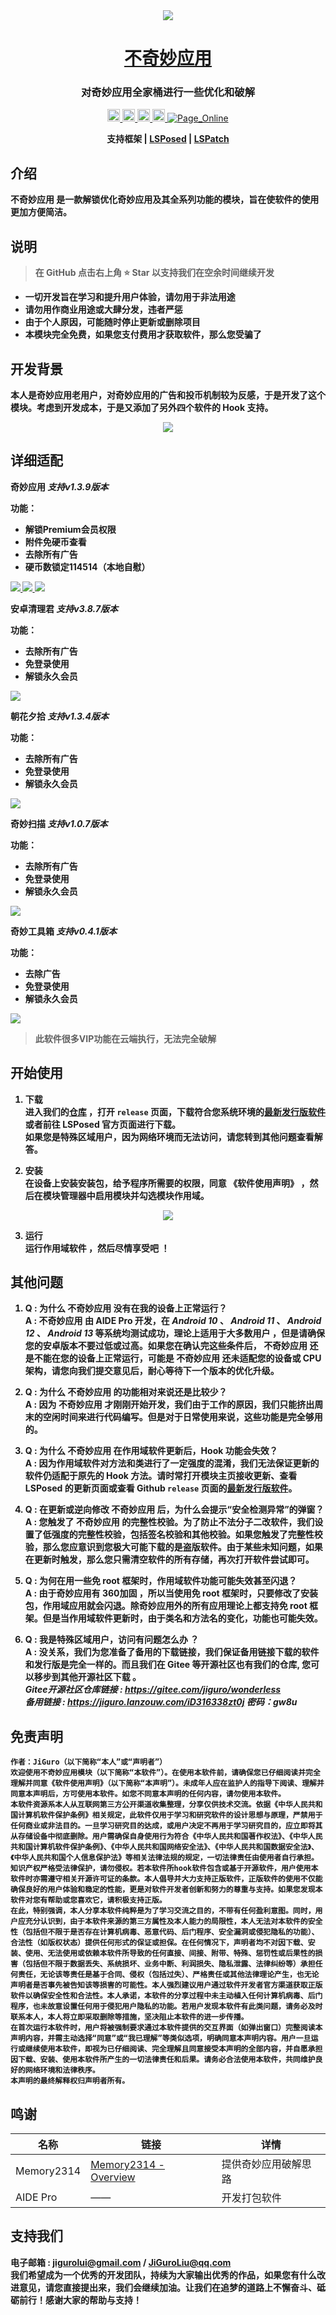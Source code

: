 <div align="center">
<!-- Title: -->
  <a href="https://github.com/JiGuroLGC/Wonderless">
    <img src="https://raw.githubusercontent.com/JiGuroLGC/Wonderless/main/img/pictureicon.png">
  </a>
  <h1><a href="https://github.com/JiGuroLGC/Wonderless">不奇妙应用</a></h1>
  <h3>对奇妙应用全家桶进行一些优化和破解</h3>
<!-- Labels: -->
  <!-- First row: -->
  <a href="https://github.com/pre-commit/pre-commit">
    <img src="https://img.shields.io/badge/pre--commit-open-brightgreen?logo=pre-commit&logoColor=white" height="20" alt="pre-commit">
  </a>
  <a href="https://github.com/JiGuroLGC/Wonderless">
    <img src="https://img.shields.io/github/repo-size/JiGuroLGC/Wonderless" height="20" alt="repo-size">
  </a>
  <a href="https://github.com/JiGuroLGC/Wonderless">
    <img src="https://img.shields.io/static/v1.svg?label=Contributions&message=Welcome&color=0059b3" height="20" alt="Contributions Welcome">
  </a>
  <a href="https://github.com/JiGuroLGC/Wonderless/releases">
    <img src="https://img.shields.io/badge/download-lastest_now-white?branch=master&color=FF90E8" height="20" alt="download">
  </a>
  <a href="https://jigurolgc.github.io">
    <img alt="Page_Online" src="https://img.shields.io/badge/blog-online-white?branch=master&color=25A162">
  </a>
<!-- Short description: -->
<p>
   <b>支持框架 | <a href="https://github.com/LSPosed/LSPosed">LSPosed</a> | <a href="https://github.com/LSPosed/LSPatch">LSPatch</a>
</p>
</div>

## 介绍

**不奇妙应用** 是一款解锁优化奇妙应用及其全系列功能的模块，旨在使软件的使用更加方便简洁。

## 说明

> 在 GitHub 点击右上角 ⭐ Star 以支持我们在空余时间继续开发

- 一切开发旨在学习和提升用户体验，请勿用于非法用途
- 请勿用作商业用途或大肆分发，违者严惩
- 由于个人原因，可能随时**停止更新**或**删除项目**
- 本模块完全免费，如果您支付费用才获取软件，那么您受骗了

## 开发背景

本人是**奇妙应用**老用户，对**奇妙应用**的广告和投币机制较为反感，于是开发了这个模块。考虑到开发成本，于是又添加了另外四个软件的 Hook 支持。

<div align="center">
<a href="https://github.com/JiGuroLGC/Wonderless">
    <img src="https://raw.githubusercontent.com/JiGuroLGC/Wonderless/main/img/menu.jpg">
  </a>
 </div>

## 详细适配

**奇妙应用**
*支持v1.3.9版本*

功能：
- 解锁Premium会员权限
- 附件免硬币查看
- 去除所有广告
- 硬币数锁定114514（本地自慰）

<a href="https://github.com/JiGuroLGC/Wonderless">
    <img src="https://raw.githubusercontent.com/JiGuroLGC/Wonderless/main/img/qimiao1.jpg">
  </a>
  <a href="https://github.com/JiGuroLGC/Wonderless">
    <img src="https://raw.githubusercontent.com/JiGuroLGC/Wonderless/main/img/qimiao2.jpg">
  </a>
  <a href="https://github.com/JiGuroLGC/Wonderless">
    <img src="https://raw.githubusercontent.com/JiGuroLGC/Wonderless/main/img/qimiao3.jpg">
  </a>

**安卓清理君**
*支持v3.8.7版本*

功能：
- 去除所有广告
- 免登录使用
- 解锁永久会员

<a href="https://github.com/JiGuroLGC/Wonderless">
    <img src="https://raw.githubusercontent.com/JiGuroLGC/Wonderless/main/img/qingli.jpg">
  </a>

**朝花夕拾**
*支持v1.3.4版本*

功能：
- 去除所有广告
- 免登录使用
- 解锁永久会员

<a href="https://github.com/JiGuroLGC/Wonderless">
    <img src="https://raw.githubusercontent.com/JiGuroLGC/Wonderless/main/img/xishi.jpg">
  </a>

**奇妙扫描**
*支持v1.0.7版本*

功能：
- 去除所有广告
- 免登录使用
- 解锁永久会员

<a href="https://github.com/JiGuroLGC/Wonderless">
    <img src="https://raw.githubusercontent.com/JiGuroLGC/Wonderless/main/img/scanner.jpg">
  </a>

**奇妙工具箱**
*支持v0.4.1版本*

功能：
- 去除广告
- 免登录使用
- 解锁永久会员

<a href="https://github.com/JiGuroLGC/Wonderless">
    <img src="https://raw.githubusercontent.com/JiGuroLGC/Wonderless/main/img/tools.jpg">
  </a>

> 此软件很多VIP功能在云端执行，无法完全破解

## 开始使用

1. 下载  
进入我们的[仓库](https://github.com/JiGuroLGC/Wonderless) ，打开 `release` 页面，下载符合您系统环境的[最新发行版软件](https://github.com/JiGuroLGC/Wonderless/releases)或者前往 **LSPosed** 官方页面进行下载。   
如果您是特殊区域用户，因为网络环境而无法访问，请您转到其他问题查看解答。

2. 安装  
在设备上安装安装包，给予程序所需要的权限，同意 **《软件使用声明》** ，然后在模块管理器中启用模块并勾选模块作用域。

<div align="center">
<a href="https://github.com/JiGuroLGC/Wonderless">
    <img src="https://raw.githubusercontent.com/JiGuroLGC/Wonderless/main/img/lsposed.jpg">
  </a>
 </div>

3. 运行  
运行作用域软件 ，然后尽情享受吧 ！

## 其他问题

1.  Q : 为什么 **不奇妙应用** 没有在我的设备上正常运行？  
A  : **不奇妙应用** 由 **AIDE Pro** 开发，在 *Android 10* 、 *Android 11* 、 *Android 12* 、 *Android 13* 等系统均测试成功，理论上适用于大多数用户 ，但是请确保您的安卓版本不要过低或过高。如果您在确认完这些条件后， **不奇妙应用** 还是不能在您的设备上正常运行，可能是 **不奇妙应用** 还未适配您的设备或 CPU 架构，请您向我们提交意见后，耐心等待下一个版本的优化升级。

2. Q : 为什么 **不奇妙应用** 的功能相对来说还是比较少？  
A : 因为 **不奇妙应用** 才刚刚开始开发，我们由于工作的原因，我们只能挤出周末的空闲时间来进行代码编写。但是对于日常使用来说，这些功能是完全够用的。
   
3. Q : 为什么 **不奇妙应用** 在作用域软件更新后，Hook 功能会失效？  
A : 因为作用域软件对方法和类进行了一定强度的混淆，我们无法保证更新的软件仍适配于原先的 Hook 方法。请时常打开模块主页接收更新、查看 **LSPosed** 的更新页面或查看 Github `release` 页面的[最新发行版软件](https://github.com/JiGuroLGC/Wonderless/releases)。   
    
4. Q : 在更新或逆向修改 **不奇妙应用** 后，为什么会提示“安全检测异常”的弹窗？  
A : 您触发了 **不奇妙应用** 的完整性校验。为了防止不法分子二改软件，我们设置了低强度的完整性校验，包括签名校验和其他校验。如果您触发了完整性校验，那么您应意识到您极大可能下载的是盗版软件。由于某些未知问题，如果在更新时触发，那么您只需清空软件的所有存储，再次打开软件尝试即可。

5. Q : 为何在用一些免 root 框架时，作用域软件功能可能失效甚至闪退？  
A : 由于奇妙应用有 **360加固** ，所以当使用免 root 框架时，只要修改了安装包，作用域应用就会闪退。除奇妙应用外的所有应用理论上都支持免 root 框架。但是当作用域软件更新时，由于类名和方法名的变化，功能也可能失效。

6. Q : 我是特殊区域用户，访问有问题怎么办 ？  
A  : 没关系，我们为您准备了备用的下载链接，我们保证备用链接下载的软件和发行版是完全一样的。而且我们在 Gitee 等开源社区也有我们的仓库, 您可以移步到其他开源社区下载 。  
   *Gitee开源社区仓库链接 : https://gitee.com/jiguro/wonderless*  
   *备用链接 : https://jiguro.lanzouw.com/iD316338zt0j 密码：gw8u*

## 免责声明

```
作者：JiGuro（以下简称“本人”或“声明者”）  
欢迎使用不奇妙应用模块（以下简称“本软件”）。在使用本软件前，请确保您已仔细阅读并完全理解并同意《软件使用声明》（以下简称“本声明”）。未成年人应在监护人的指导下阅读、理解并同意本声明后，方可使用本软件。如您不同意本声明的任何内容，请勿使用本软件。  
本软件资源系本人从互联网第三方公开渠道收集整理，分享仅供技术交流。依据《中华人民共和国计算机软件保护条例》相关规定，此软件仅用于学习和研究软件的设计思想与原理，严禁用于任何商业或非法目的。一旦学习研究目的达成，或用户决定不再用于学习研究目的，应立即将其从存储设备中彻底删除。用户需确保自身使用行为符合《中华人民共和国著作权法》、《中华人民共和国计算机软件保护条例》、《中华人民共和国网络安全法》、《中华人民共和国数据安全法》、《中华人民共和国个人信息保护法》等相关法律法规的规定，一切法律责任由使用者自行承担。  
知识产权严格受法律保护，请勿侵权。若本软件所hook软件包含或基于开源软件，用户使用本软件时亦需遵守相关开源许可证的条款。本人倡导并大力支持正版软件，正版软件的使用不仅能确保良好的用户体验和稳定的性能，更是对软件开发者创新和努力的尊重与支持。如果您发现本软件对您有帮助或您喜欢它，请积极支持正版。  
在此，特别强调，本人分享本软件纯粹是为了学习交流之目的，不带有任何盈利意图。同时，用户应充分认识到，由于本软件来源的第三方属性及本人能力的局限性，本人无法对本软件的安全性（包括但不限于是否存在计算机病毒、恶意代码、后门程序、安全漏洞或侵犯隐私的功能）、合法性（如版权状态）提供任何形式的保证或担保。在任何情况下，声明者均不对因下载、安装、使用、无法使用或依赖本软件所导致的任何直接、间接、附带、特殊、惩罚性或后果性的损害（包括但不限于数据丢失、系统损坏、业务中断、利润损失、隐私泄露、法律纠纷等）承担任何责任，无论该等责任是基于合同、侵权（包括过失）、严格责任或其他法律理论产生，也无论声明者是否事先被告知该等损害的可能性。本人强烈建议用户通过软件开发者官方渠道获取正版软件以确保安全性和合法性。本人承诺，本软件的分享过程中未主动植入任何计算机病毒、后门程序，也未故意设置任何用于侵犯用户隐私的功能。若用户发现本软件有此类问题，请务必及时联系本人，本人将立即采取删除等措施，坚决阻止本软件的进一步传播。  
在首次运行本软件时，用户将被强制要求通过本软件提供的交互界面（如弹出窗口）完整阅读本声明内容，并需主动选择“同意”或“我已理解”等类似选项，明确同意本声明内容。用户一旦运行或继续使用本软件，即视为已仔细阅读、完全理解且同意接受本声明的全部内容，并自愿承担因下载、安装、使用本软件所产生的一切法律责任和后果。请务必合法使用本软件，共同维护良好的网络环境和法律秩序。  
本声明的最终解释权归声明者所有。
```

## 鸣谢

| 名称       | 链接                                                            | 详情                     |
|------------|-----------------------------------------------------------------|--------------------------|
| Memory2314 | [Memory2314 - Overview](https://github.com/Memory2314)          | 提供奇妙应用破解思路     |
| AIDE Pro   | ——                                                              | 开发打包软件             |

## 支持我们

电子邮箱 : jigurolui@gmail.com / JiGuroLiu@qq.com  
我们希望成为一个优秀的开发团队，持续为大家输出优秀的作品，如果您有什么改进意见，请您直接提出来，我们会继续加油。让我们在追梦的道路上不懈奋斗、砥砺前行！感谢大家的帮助与支持！

